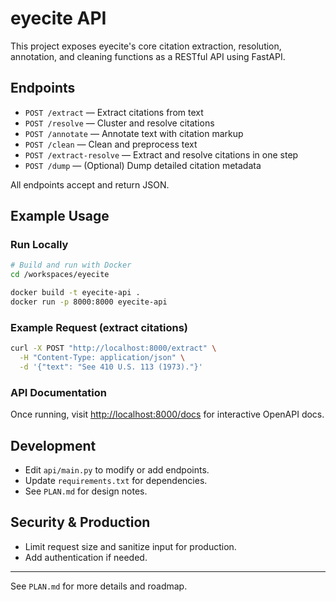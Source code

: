 # eyecite API

This project exposes eyecite's core citation extraction, resolution, annotation, and cleaning functions as a RESTful API using FastAPI.

## Endpoints

- `POST /extract` — Extract citations from text
- `POST /resolve` — Cluster and resolve citations
- `POST /annotate` — Annotate text with citation markup
- `POST /clean` — Clean and preprocess text
- `POST /extract-resolve` — Extract and resolve citations in one step
- `POST /dump` — (Optional) Dump detailed citation metadata

All endpoints accept and return JSON.

## Example Usage

### Run Locally

```bash
# Build and run with Docker
cd /workspaces/eyecite

docker build -t eyecite-api .
docker run -p 8000:8000 eyecite-api
```

### Example Request (extract citations)

```bash
curl -X POST "http://localhost:8000/extract" \
  -H "Content-Type: application/json" \
  -d '{"text": "See 410 U.S. 113 (1973)."}'
```

### API Documentation

Once running, visit [http://localhost:8000/docs](http://localhost:8000/docs) for interactive OpenAPI docs.

## Development

- Edit `api/main.py` to modify or add endpoints.
- Update `requirements.txt` for dependencies.
- See `PLAN.md` for design notes.

## Security & Production

- Limit request size and sanitize input for production.
- Add authentication if needed.

---

See `PLAN.md` for more details and roadmap.
